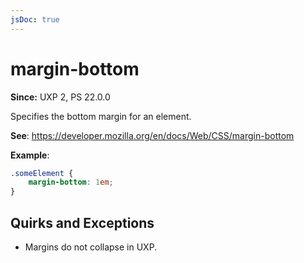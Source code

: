 ```yaml
---
jsDoc: true
---
```

# margin-bottom

**Since:**  UXP 2, PS 22.0.0

Specifies the bottom margin for an element.

**See**: https://developer.mozilla.org/en/docs/Web/CSS/margin-bottom

**Example**:

```css
.someElement {
    margin-bottom: 1em;
}
```

## Quirks and Exceptions

* Margins do not collapse in UXP.